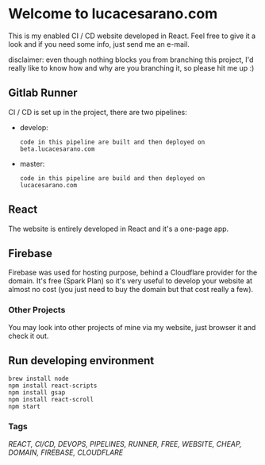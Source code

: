 # Welcome to lucacesarano.com

This is my enabled CI / CD website developed in React. Feel free to give it a look and if you need some info, just send
me an e-mail.

disclaimer: even though nothing blocks you from branching this project, I'd really like to know how and why are you
branching it, so please hit me up :)

## Gitlab Runner

CI / CD is set up in the project, there are two pipelines:

- develop:

      code in this pipeline are built and then deployed on beta.lucacesarano.com
- master:

      code in this pipeline are build and then deployed on lucacesarano.com

## React

The website is entirely developed in React and it's a one-page app.

## Firebase

Firebase was used for hosting purpose, behind a Cloudflare provider for the domain. It's free (Spark Plan) so it's very
useful to develop your website at almost no cost (you just need to buy the domain but that cost really a few).

### Other Projects

You may look into other projects of mine via my website, just browser it and check it out.

## Run developing environment

    brew install node
    npm install react-scripts
    npm install gsap
    npm install react-scroll
    npm start

### Tags

*REACT, CI/CD, DEVOPS, PIPELINES, RUNNER, FREE, WEBSITE, CHEAP, DOMAIN, FIREBASE, CLOUDFLARE*
